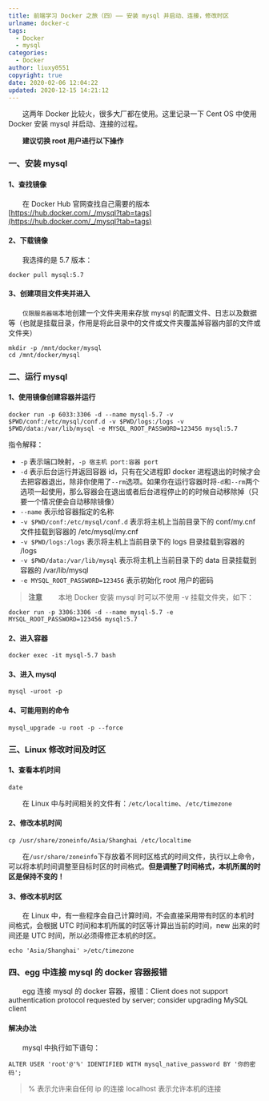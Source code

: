 ```yaml
---
title: 前端学习 Docker 之旅（四）—— 安装 mysql 并启动、连接，修改时区
urlname: docker-c
tags:
  - Docker
  - mysql
categories:
  - Docker
author: liuxy0551
copyright: true
date: 2020-02-06 12:04:22
updated: 2020-12-15 14:21:12
---
```



&emsp;&emsp;这两年 Docker 比较火，很多大厂都在使用。这里记录一下 Cent OS 中使用 Docker 安装 mysql 并启动、连接的过程。

<!--more-->


&emsp;&emsp;**建议切换 root 用户进行以下操作**

### 一、安装 mysql

#### 1、查找镜像

　　在 Docker Hub 官网查找自己需要的版本 [https://hub.docker.com/_/mysql?tab=tags](https://hub.docker.com/_/mysql?tab=tags)

#### 2、下载镜像

　　我选择的是 5.7 版本：

```shell
docker pull mysql:5.7
```

#### 3、创建项目文件夹并进入

&emsp;&emsp;`仅限服务器端`本地创建一个文件夹用来存放 mysql 的配置文件、日志以及数据等（也就是挂载目录，作用是将此目录中的文件或文件夹覆盖掉容器内部的文件或文件夹）

```shell
mkdir -p /mnt/docker/mysql
cd /mnt/docker/mysql
```


### 二、运行 mysql

#### 1、使用镜像创建容器并运行

```shell
docker run -p 6033:3306 -d --name mysql-5.7 -v $PWD/conf:/etc/mysql/conf.d -v $PWD/logs:/logs -v $PWD/data:/var/lib/mysql -e MYSQL_ROOT_PASSWORD=123456 mysql:5.7
```

指令解释：
- `-p` 表示端口映射，`-p 宿主机 port:容器 port`
- `-d` 表示后台运行并返回容器 id，只有在父进程即 docker 进程退出的时候才会去把容器退出，除非你使用了`--rm`选项。如果你在运行容器时将`-d`和`--rm`两个选项一起使用，那么容器会在退出或者后台进程停止的的时候自动移除掉（只要一个情况便会自动移除镜像）
- `--name` 表示给容器指定的名称
- `-v $PWD/conf:/etc/mysql/conf.d` 表示将主机上当前目录下的 conf/my.cnf 文件挂载到容器的 /etc/mysql/my.cnf
- `-v $PWD/logs:/logs` 表示将主机上当前目录下的 logs 目录挂载到容器的 /logs
- `-v $PWD/data:/var/lib/mysql` 表示将主机上当前目录下的 data 目录挂载到容器的 /var/lib/mysql
- `-e MYSQL_ROOT_PASSWORD=123456` 表示初始化 root 用户的密码


>**注意**
>　　本地 Docker 安装 mysql 时可以不使用 -v 挂载文件夹，如下：

```shell
docker run -p 3306:3306 -d --name mysql-5.7 -e MYSQL_ROOT_PASSWORD=123456 mysql:5.7
```

#### 2、进入容器

``` shell
docker exec -it mysql-5.7 bash
```

#### 3、进入 mysql

``` shell
mysql -uroot -p
```

#### 4、可能用到的命令

``` shell
mysql_upgrade -u root -p --force
```


### 三、Linux 修改时间及时区

#### 1、查看本机时间

```
date
```

&emsp;&emsp;在 Linux 中与时间相关的文件有：`/etc/localtime`、`/etc/timezone`

#### 2、修改本机时间

```
cp /usr/share/zoneinfo/Asia/Shanghai /etc/localtime
```

&emsp;&emsp;在`/usr/share/zoneinfo`下存放着不同时区格式的时间文件，执行以上命令，可以将本机时间调整至目标时区的时间格式。**但是调整了时间格式，本机所属的时区是保持不变的！**

#### 3、修改本机时区

&emsp;&emsp;在 Linux 中，有一些程序会自己计算时间，不会直接采用带有时区的本机时间格式，会根据 UTC 时间和本机所属的时区等计算出当前的时间，new 出来的时间还是 UTC 时间，所以必须得修正本机的时区。

```
echo 'Asia/Shanghai' >/etc/timezone
```


### 四、egg 中连接 mysql 的 docker 容器报错

&emsp;&emsp;egg 连接 mysql 的 docker 容器，报错：Client does not support authentication protocol requested by server; consider upgrading MySQL client

#### 解决办法

&emsp;&emsp;mysql 中执行如下语句：

``` mysql
ALTER USER 'root'@'%' IDENTIFIED WITH mysql_native_password BY '你的密码';
```

> % 表示允许来自任何 ip 的连接
> localhost 表示允许本机的连接
